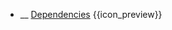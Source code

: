 * __ [Dependencies]({{baseUrl}}/uml/classDiagrams/dependencies) <trigger for="pop:classDiagrams-dependencies-preview">{{icon_preview}}</trigger>

<popover id="pop:classDiagrams-dependencies-preview" title="{{icon_preview}} Dependencies" placement="right">
  <div slot="content">
    <include src=".\preview.md" />
  </div>
</popover>
